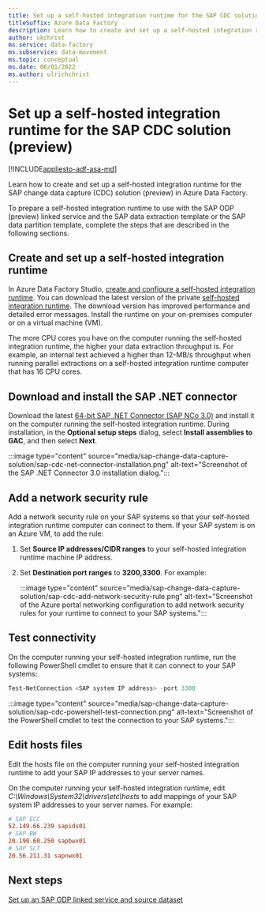 ```yaml
---
title: Set up a self-hosted integration runtime for the SAP CDC solution (preview)
titleSuffix: Azure Data Factory
description: Learn how to create and set up a self-hosted integration runtime for your SAP change data capture (CDC) solution (preview) in Azure Data Factory.
author: ukchrist
ms.service: data-factory
ms.subservice: data-movement
ms.topic: conceptual
ms.date: 06/01/2022
ms.author: ulrichchrist
---
```


# Set up a self-hosted integration runtime for the SAP CDC solution (preview)

[!INCLUDE[appliesto-adf-asa-md](includes/appliesto-adf-asa-md.md)]

Learn how to create and set up a self-hosted integration runtime for the SAP change data capture (CDC) solution (preview) in Azure Data Factory.

To prepare a self-hosted integration runtime to use with the SAP ODP (preview) linked service and the SAP data extraction template or the SAP data partition template, complete the steps that are described in the following sections.

## Create and set up a self-hosted integration runtime

In Azure Data Factory Studio, [create and configure a self-hosted integration runtime](create-self-hosted-integration-runtime.md?tabs=data-factory). You can download the latest version of the private [self-hosted integration runtime](https://www.microsoft.com/download/details.aspx?id=39717). The download version has improved performance and detailed error messages. Install the runtime on your on-premises computer or on a virtual machine (VM).

The more CPU cores you have on the computer running the self-hosted integration runtime, the higher your data extraction throughput is. For example, an internal test achieved a higher than 12-MB/s throughput when running parallel extractions on a self-hosted integration runtime computer that has 16 CPU cores.

## Download and install the SAP .NET connector

Download the latest [64-bit SAP .NET Connector (SAP NCo 3.0)](https://support.sap.com/en/product/connectors/msnet.html) and install it on the computer running the self-hosted integration runtime. During installation, in the **Optional setup steps** dialog, select **Install assemblies to GAC**, and then select **Next**.

:::image type="content" source="media/sap-change-data-capture-solution/sap-cdc-net-connector-installation.png" alt-text="Screenshot of the SAP .NET Connector 3.0 installation dialog.":::

## Add a network security rule

Add a network security rule on your SAP systems so that your self-hosted integration runtime computer can connect to them. If your SAP system is on an Azure VM, to add the rule:

1. Set **Source IP addresses/CIDR ranges** to your self-hosted integration runtime machine IP address.

1. Set **Destination port ranges** to **3200,3300**.  For example:

   :::image type="content" source="media/sap-change-data-capture-solution/sap-cdc-add-network-security-rule.png" alt-text="Screenshot of the Azure portal networking configuration to add network security rules for your runtime to connect to your SAP systems.":::

## Test connectivity

On the computer running your self-hosted integration runtime, run the following PowerShell cmdlet to ensure that it can connect to your SAP systems:

```powershell
Test-NetConnection <SAP system IP address> -port 3300 
```

:::image type="content" source="media/sap-change-data-capture-solution/sap-cdc-powershell-test-connection.png" alt-text="Screenshot of the PowerShell cmdlet to test the connection to your SAP systems.":::

## Edit hosts files

Edit the hosts file on the computer running your self-hosted integration runtime to add your SAP IP addresses to your server names.

On the computer running your self-hosted integration runtime, edit *C:\Windows\System32\drivers\etc\hosts* to add mappings of your SAP system IP addresses to your server names.  For example:

```ini
# SAP ECC 
52.149.66.239 sapids01 
# SAP BW 
20.190.60.250 sapbwx01 
# SAP SLT 
20.56.211.31 sapnwx01 
```

## Next steps

[Set up an SAP ODP linked service and source dataset](sap-change-data-capture-prepare-linked-service-source-dataset.md)

